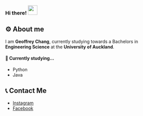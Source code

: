 ### Hi there! <img src="https://raw.githubusercontent.com/MartinHeinz/MartinHeinz/master/wave.gif" width="30px">

## ⚙️ About me
I am **Geoffrey Chang**, currently studying towards a Bachelors in **Engineering Science** at the **University of Auckland**.

#### 🌱 Currently studying...
* Python
* Java

## 📞 Contact Me
* <a href="https://www.instagram.com/geoffreychang_/">Instagram</a>
* <a href="https://www.facebook.com/GeoffreyChangNZ/">Facebook</a>



<!---
GeoffreyChang/GeoffreyChang is a ✨ special ✨ repository because its `README.md` (this file) appears on your GitHub profile.
You can click the Preview link to take a look at your changes.
--->
